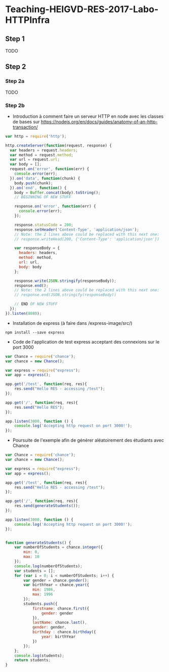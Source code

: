 # Teaching-HEIGVD-RES-2017-Labo-HTTPInfra

## Step 1
TODO

## Step 2
### Step 2a
TODO
### Step 2b
* Introduction à comment faire un serveur HTTP en node avec les classes de bases sur https://nodejs.org/en/docs/guides/anatomy-of-an-http-transaction/ 

```javascript
var http = require('http');

http.createServer(function(request, response) {
  var headers = request.headers;
  var method = request.method;
  var url = request.url;
  var body = [];
  request.on('error', function(err) {
    console.error(err);
  }).on('data', function(chunk) {
    body.push(chunk);
  }).on('end', function() {
    body = Buffer.concat(body).toString();
    // BEGINNING OF NEW STUFF

    response.on('error', function(err) {
      console.error(err);
    });

    response.statusCode = 200;
    response.setHeader('Content-Type', 'application/json');
    // Note: the 2 lines above could be replaced with this next one:
    // response.writeHead(200, {'Content-Type': 'application/json'})

    var responseBody = {
      headers: headers,
      method: method,
      url: url,
      body: body
    };

    response.write(JSON.stringify(responseBody));
    response.end();
    // Note: the 2 lines above could be replaced with this next one:
    // response.end(JSON.stringify(responseBody))

    // END OF NEW STUFF
  });
}).listen(8080);
```

* Installation de express (à faire dans /express-image/src/)
```
npm install --save express
```

* Code de l'application de test express acceptant des connexions sur le port 3000
```javascript
var Chance = require('chance');
var chance = new Chance();

var express = require("express");
var app = express();

app.get('/test', function(req, res){
    res.send("Hello RES - accessing /test");
});

app.get('/', function(req, res){
    res.send("Hello RES");
});

app.listen(3000, function () {
    console.log('Accepting http request on port 3000!');
});
```

* Poursuite de l'exemple afin de générer aléatoirement des étudiants avec Chance
```javascript
var Chance = require('chance');
var chance = new Chance();

var express = require("express");
var app = express();

app.get('/test', function(req, res){
    res.send("Hello RES - accessing /test");
});

app.get('/', function(req, res){
    res.send(generateStudents());
});

app.listen(3000, function () {
    console.log('Accepting http request on port 3000!');
});


function generateStudents() {
    var numberOfStudents = chance.integer({
        min: 0,
        max: 10
    });
    console.log(numberOfStudents);
    var students = [];
    for (var i = 0; i < numberOfStudents; i++) {
        var gender = chance.gender();
        var birthYear = chance.year({
            min: 1986,
            max: 1996
        });
        students.push({
            firstname: chance.first({
                gender: gender
            }),
            lastName: chance.last(),
            gender: gender,
            birthday : chance.birthday({
                year: birthYear
            })
        });
    };
    console.log(students);
    return students;
}
```